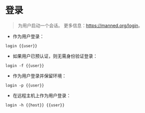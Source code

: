 # 登录

> 为用户启动一个会话。
> 更多信息：<https://manned.org/login>。

- 作为用户登录：

`login {{user}}`

- 如果用户已预认证，则无需身份验证登录：

`login -f {{user}}`

- 作为用户登录并保留环境：

`login -p {{user}}`

- 在远程主机上作为用户登录：

`login -h {{host}} {{user}}`